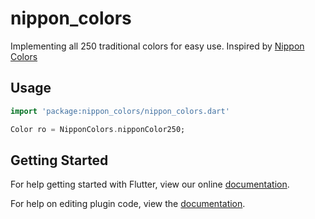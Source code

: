 # nippon_colors

Implementing all 250 traditional colors for easy use. Inspired by [Nippon Colors](https://nipponcolors.com/)

## Usage
```dart
import 'package:nippon_colors/nippon_colors.dart'

Color ro = NipponColors.nipponColor250;

```

## Getting Started

For help getting started with Flutter, view our online
[documentation](http://flutter.io/).

For help on editing plugin code, view the [documentation](https://flutter.io/platform-plugins/#edit-code).